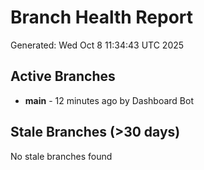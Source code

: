 # Branch Health Report
Generated: Wed Oct  8 11:34:43 UTC 2025

## Active Branches
- **main** - 12 minutes ago by Dashboard Bot

## Stale Branches (>30 days)
No stale branches found
